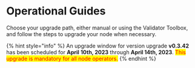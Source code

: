 # Operational Guides

Choose your upgrade path, either manual or using the Validator Toolbox, and follow the steps to upgrade your node when necessary.

{% hint style="info" %}
An upgrade window for version upgrade **v0.3.42** has been scheduled for **April** **10th, 2023** through **April 14th, 2023**. <mark style="color:red;">This upgrade is mandatory for all node operators.</mark>
{% endhint %}
